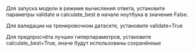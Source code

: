Для запуска модели в режиме вычисления ответа, установите параметры validate и calculate_best в начале ноутбука в значение False.

Для валидации на тренировочном датасете, установите validate=True

Для предпросчёта лучших гиперпараметров, установите calculate_best=True, иначе будут использованы сохранённые
